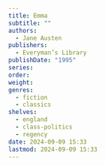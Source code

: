 ```yaml
---
title: Emma
subtitle: ""
authors:
  - Jane Austen
publishers:
  - Everyman’s Library
publishDate: "1995"
series: 
order: 
weight: 
genres:
  - fiction
  - classics
shelves:
  - england
  - class-politics
  - regency
date: 2024-09-09 15:33
lastmod: 2024-09-09 15:33
---
```

